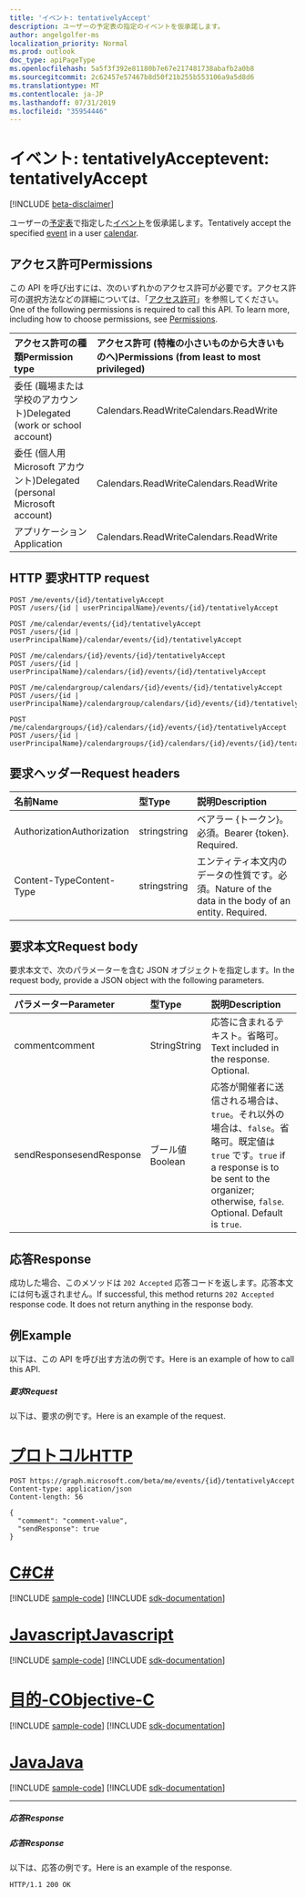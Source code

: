 ```yaml
---
title: 'イベント: tentativelyAccept'
description: ユーザーの予定表の指定のイベントを仮承諾します。
author: angelgolfer-ms
localization_priority: Normal
ms.prod: outlook
doc_type: apiPageType
ms.openlocfilehash: 5a5f3f392e81180b7e67e217481738abafb2a0b8
ms.sourcegitcommit: 2c62457e57467b8d50f21b255b553106a9a5d8d6
ms.translationtype: MT
ms.contentlocale: ja-JP
ms.lasthandoff: 07/31/2019
ms.locfileid: "35954446"
---
```

# <a name="event-tentativelyaccept"></a><span data-ttu-id="a9391-103">イベント: tentativelyAccept</span><span class="sxs-lookup"><span data-stu-id="a9391-103">event: tentativelyAccept</span></span>

[!INCLUDE [beta-disclaimer](../../includes/beta-disclaimer.md)]

<span data-ttu-id="a9391-104">ユーザーの[予定表](../resources/calendar.md)で指定した[イベント](../resources/event.md)を仮承諾します。</span><span class="sxs-lookup"><span data-stu-id="a9391-104">Tentatively accept the specified [event](../resources/event.md) in a user [calendar](../resources/calendar.md).</span></span>

## <a name="permissions"></a><span data-ttu-id="a9391-105">アクセス許可</span><span class="sxs-lookup"><span data-stu-id="a9391-105">Permissions</span></span>
<span data-ttu-id="a9391-p101">この API を呼び出すには、次のいずれかのアクセス許可が必要です。アクセス許可の選択方法などの詳細については、「[アクセス許可](/graph/permissions-reference)」を参照してください。</span><span class="sxs-lookup"><span data-stu-id="a9391-p101">One of the following permissions is required to call this API. To learn more, including how to choose permissions, see [Permissions](/graph/permissions-reference).</span></span>

|<span data-ttu-id="a9391-108">アクセス許可の種類</span><span class="sxs-lookup"><span data-stu-id="a9391-108">Permission type</span></span>      | <span data-ttu-id="a9391-109">アクセス許可 (特権の小さいものから大きいものへ)</span><span class="sxs-lookup"><span data-stu-id="a9391-109">Permissions (from least to most privileged)</span></span>              |
|:--------------------|:---------------------------------------------------------|
|<span data-ttu-id="a9391-110">委任 (職場または学校のアカウント)</span><span class="sxs-lookup"><span data-stu-id="a9391-110">Delegated (work or school account)</span></span> | <span data-ttu-id="a9391-111">Calendars.ReadWrite</span><span class="sxs-lookup"><span data-stu-id="a9391-111">Calendars.ReadWrite</span></span>    |
|<span data-ttu-id="a9391-112">委任 (個人用 Microsoft アカウント)</span><span class="sxs-lookup"><span data-stu-id="a9391-112">Delegated (personal Microsoft account)</span></span> | <span data-ttu-id="a9391-113">Calendars.ReadWrite</span><span class="sxs-lookup"><span data-stu-id="a9391-113">Calendars.ReadWrite</span></span>    |
|<span data-ttu-id="a9391-114">アプリケーション</span><span class="sxs-lookup"><span data-stu-id="a9391-114">Application</span></span> | <span data-ttu-id="a9391-115">Calendars.ReadWrite</span><span class="sxs-lookup"><span data-stu-id="a9391-115">Calendars.ReadWrite</span></span> |

## <a name="http-request"></a><span data-ttu-id="a9391-116">HTTP 要求</span><span class="sxs-lookup"><span data-stu-id="a9391-116">HTTP request</span></span>
<!-- { "blockType": "ignored" } -->
```http
POST /me/events/{id}/tentativelyAccept
POST /users/{id | userPrincipalName}/events/{id}/tentativelyAccept

POST /me/calendar/events/{id}/tentativelyAccept
POST /users/{id | userPrincipalName}/calendar/events/{id}/tentativelyAccept

POST /me/calendars/{id}/events/{id}/tentativelyAccept
POST /users/{id | userPrincipalName}/calendars/{id}/events/{id}/tentativelyAccept

POST /me/calendargroup/calendars/{id}/events/{id}/tentativelyAccept
POST /users/{id | userPrincipalName}/calendargroup/calendars/{id}/events/{id}/tentativelyAccept

POST /me/calendargroups/{id}/calendars/{id}/events/{id}/tentativelyAccept
POST /users/{id | userPrincipalName}/calendargroups/{id}/calendars/{id}/events/{id}/tentativelyAccept
```
## <a name="request-headers"></a><span data-ttu-id="a9391-117">要求ヘッダー</span><span class="sxs-lookup"><span data-stu-id="a9391-117">Request headers</span></span>
| <span data-ttu-id="a9391-118">名前</span><span class="sxs-lookup"><span data-stu-id="a9391-118">Name</span></span>       | <span data-ttu-id="a9391-119">型</span><span class="sxs-lookup"><span data-stu-id="a9391-119">Type</span></span> | <span data-ttu-id="a9391-120">説明</span><span class="sxs-lookup"><span data-stu-id="a9391-120">Description</span></span>|
|:---------------|:--------|:----------|
| <span data-ttu-id="a9391-121">Authorization</span><span class="sxs-lookup"><span data-stu-id="a9391-121">Authorization</span></span>  | <span data-ttu-id="a9391-122">string</span><span class="sxs-lookup"><span data-stu-id="a9391-122">string</span></span>  | <span data-ttu-id="a9391-p102">ベアラー {トークン}。必須。</span><span class="sxs-lookup"><span data-stu-id="a9391-p102">Bearer {token}. Required.</span></span> |
| <span data-ttu-id="a9391-125">Content-Type</span><span class="sxs-lookup"><span data-stu-id="a9391-125">Content-Type</span></span> | <span data-ttu-id="a9391-126">string</span><span class="sxs-lookup"><span data-stu-id="a9391-126">string</span></span>  | <span data-ttu-id="a9391-p103">エンティティ本文内のデータの性質です。必須。</span><span class="sxs-lookup"><span data-stu-id="a9391-p103">Nature of the data in the body of an entity. Required.</span></span> |

## <a name="request-body"></a><span data-ttu-id="a9391-129">要求本文</span><span class="sxs-lookup"><span data-stu-id="a9391-129">Request body</span></span>
<span data-ttu-id="a9391-130">要求本文で、次のパラメーターを含む JSON オブジェクトを指定します。</span><span class="sxs-lookup"><span data-stu-id="a9391-130">In the request body, provide a JSON object with the following parameters.</span></span>

| <span data-ttu-id="a9391-131">パラメーター</span><span class="sxs-lookup"><span data-stu-id="a9391-131">Parameter</span></span>    | <span data-ttu-id="a9391-132">型</span><span class="sxs-lookup"><span data-stu-id="a9391-132">Type</span></span>   |<span data-ttu-id="a9391-133">説明</span><span class="sxs-lookup"><span data-stu-id="a9391-133">Description</span></span>|
|:---------------|:--------|:----------|
|<span data-ttu-id="a9391-134">comment</span><span class="sxs-lookup"><span data-stu-id="a9391-134">comment</span></span>|<span data-ttu-id="a9391-135">String</span><span class="sxs-lookup"><span data-stu-id="a9391-135">String</span></span>|<span data-ttu-id="a9391-p104">応答に含まれるテキスト。省略可。</span><span class="sxs-lookup"><span data-stu-id="a9391-p104">Text included in the response. Optional.</span></span>|
|<span data-ttu-id="a9391-138">sendResponse</span><span class="sxs-lookup"><span data-stu-id="a9391-138">sendResponse</span></span>|<span data-ttu-id="a9391-139">ブール値</span><span class="sxs-lookup"><span data-stu-id="a9391-139">Boolean</span></span>|<span data-ttu-id="a9391-p105">応答が開催者に送信される場合は、`true`。それ以外の場合は、`false`。省略可。既定値は `true` です。</span><span class="sxs-lookup"><span data-stu-id="a9391-p105">`true` if a response is to be sent to the organizer; otherwise, `false`. Optional. Default is `true`.</span></span>|

## <a name="response"></a><span data-ttu-id="a9391-143">応答</span><span class="sxs-lookup"><span data-stu-id="a9391-143">Response</span></span>

<span data-ttu-id="a9391-p106">成功した場合、このメソッドは `202 Accepted` 応答コードを返します。応答本文には何も返されません。</span><span class="sxs-lookup"><span data-stu-id="a9391-p106">If successful, this method returns `202 Accepted` response code. It does not return anything in the response body.</span></span>

## <a name="example"></a><span data-ttu-id="a9391-146">例</span><span class="sxs-lookup"><span data-stu-id="a9391-146">Example</span></span>
<span data-ttu-id="a9391-147">以下は、この API を呼び出す方法の例です。</span><span class="sxs-lookup"><span data-stu-id="a9391-147">Here is an example of how to call this API.</span></span>
##### <a name="request"></a><span data-ttu-id="a9391-148">要求</span><span class="sxs-lookup"><span data-stu-id="a9391-148">Request</span></span>
<span data-ttu-id="a9391-149">以下は、要求の例です。</span><span class="sxs-lookup"><span data-stu-id="a9391-149">Here is an example of the request.</span></span>

# <a name="httptabhttp"></a>[<span data-ttu-id="a9391-150">プロトコル</span><span class="sxs-lookup"><span data-stu-id="a9391-150">HTTP</span></span>](#tab/http)
<!-- {
  "blockType": "request",
  "name": "event_tentativelyaccept"
}-->
```http
POST https://graph.microsoft.com/beta/me/events/{id}/tentativelyAccept
Content-type: application/json
Content-length: 56

{
  "comment": "comment-value",
  "sendResponse": true
}
```
# <a name="ctabcsharp"></a>[<span data-ttu-id="a9391-151">C#</span><span class="sxs-lookup"><span data-stu-id="a9391-151">C#</span></span>](#tab/csharp)
[!INCLUDE [sample-code](../includes/snippets/csharp/event-tentativelyaccept-csharp-snippets.md)]
[!INCLUDE [sdk-documentation](../includes/snippets/snippets-sdk-documentation-link.md)]

# <a name="javascripttabjavascript"></a>[<span data-ttu-id="a9391-152">Javascript</span><span class="sxs-lookup"><span data-stu-id="a9391-152">Javascript</span></span>](#tab/javascript)
[!INCLUDE [sample-code](../includes/snippets/javascript/event-tentativelyaccept-javascript-snippets.md)]
[!INCLUDE [sdk-documentation](../includes/snippets/snippets-sdk-documentation-link.md)]

# <a name="objective-ctabobjc"></a>[<span data-ttu-id="a9391-153">目的-C</span><span class="sxs-lookup"><span data-stu-id="a9391-153">Objective-C</span></span>](#tab/objc)
[!INCLUDE [sample-code](../includes/snippets/objc/event-tentativelyaccept-objc-snippets.md)]
[!INCLUDE [sdk-documentation](../includes/snippets/snippets-sdk-documentation-link.md)]

# <a name="javatabjava"></a>[<span data-ttu-id="a9391-154">Java</span><span class="sxs-lookup"><span data-stu-id="a9391-154">Java</span></span>](#tab/java)
[!INCLUDE [sample-code](../includes/snippets/java/event-tentativelyaccept-java-snippets.md)]
[!INCLUDE [sdk-documentation](../includes/snippets/snippets-sdk-documentation-link.md)]

---


##### <a name="response"></a><span data-ttu-id="a9391-155">応答</span><span class="sxs-lookup"><span data-stu-id="a9391-155">Response</span></span>
##### <a name="response"></a><span data-ttu-id="a9391-156">応答</span><span class="sxs-lookup"><span data-stu-id="a9391-156">Response</span></span>
<span data-ttu-id="a9391-157">以下は、応答の例です。</span><span class="sxs-lookup"><span data-stu-id="a9391-157">Here is an example of the response.</span></span>
<!-- {
  "blockType": "response",
  "truncated": true
} -->
```http
HTTP/1.1 200 OK
```

<!-- uuid: 8fcb5dbc-d5aa-4681-8e31-b001d5168d79
2015-10-25 14:57:30 UTC -->
<!--
{
  "type": "#page.annotation",
  "description": "event: tentativelyAccept",
  "keywords": "",
  "section": "documentation",
  "tocPath": "",
  "suppressions": [
  ]
}
-->
